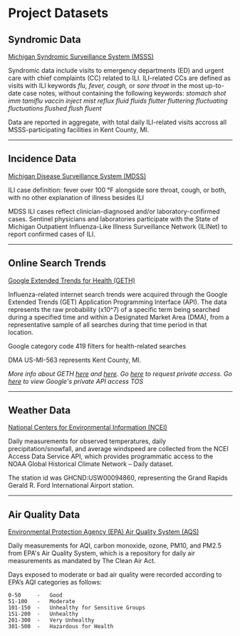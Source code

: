 # Project Datasets

## Syndromic Data

[Michigan Syndromic Surveillance System (MSSS)](https://www.michigan.gov/mdhhs/keep-mi-healthy/communicablediseases/mdss/michigan-syndromic-surveillance-system)

Syndromic data include visits to emergency departments (ED) and urgent care with chief complaints (CC) related to ILI. ILI-related CCs are defined as visits with ILI keywords *flu, fever, cough,* or *sore throat* in the most up-to-date case notes, without containing the following keywords: *stomach shot imm tamiflu vaccin inject mist reflux fluid fluids flutter fluttering fluctuating fluctuations flushed flush fluent*

Data are reported in aggregate, with total daily ILI-related visits accross all MSSS-participating facilities in Kent County, MI.

---

## Incidence Data

[Michigan Disease Surveillance System (MDSS)](https://www.michigan.gov/mdhhs/keep-mi-healthy/communicablediseases/mdss/michigan-disease-surveillance-system-background)

ILI case definition: fever over 100 °F alongside sore throat, cough, or both, with no other explanation of illness besides ILI

MDSS ILI cases reflect clinician-diagnosed and/or laboratory-confirmed cases. Sentinel physicians and laboratories participate with the State of Michigan Outpatient Influenza-Like Illness Surveillance Network (ILINet) to report confirmed cases of ILI.

---

## Online Search Trends

[Google Extended Trends for Health (GETH)](https://doi.org/10.1016/j.simpa.2021.100060)

Influenza-related internet search trends were acquired through the Google Extended Trends (GET) Application Programming Interface (API). The data represents the raw probability (x10^7) of a specific term being searched during a specified time and within a Designated Market Area (DMA), from a representative sample of all searches during that time period in that location.

Google category code 419 filters for health-related searches

DMA US-MI-563 represents Kent County, MI.

*More info about GETH [here](https://doi.org/10.1016/j.simpa.2021.100060) and [here](https://www.mdpi.com/1660-4601/19/22/15396#app1-ijerph-19-15396). Go [here](https://support.google.com/trends/contact/trends_api) to request private access. Go [here](https://docs.google.com/forms/d/e/1FAIpQLSfDhe_gg28tgeEttsSAPCmdO4U0wbqorVBG4Azr46IowGkCtA/viewform) to view Google's private API access TOS*

---

## Weather Data

[National Centers for Environmental Information (NCEI)](https://www.ncei.noaa.gov/cdo-web/)

 Daily measurements for observed temperatures, daily precipitation/snowfall, and average windspeed are collected from the NCEI Access Data Service API, which provides programmatic access to the NOAA Global Historical Climate Network – Daily dataset.

 The station id was GHCND:USW00094860, representing the Grand Rapids Gerald R. Ford International Airport station.

 ---

## Air Quality Data

[Environmental Protection Agency (EPA) Air Quality System (AQS)](https://www.epa.gov/aqs)

Daily measurements for AQI, carbon monoxide, ozone, PM10, and PM2.5 from EPA's Air Quality System, which is a repository for daily air measurements as mandated by The Clean Air Act.

Days exposed to moderate or bad air quality were recorded according to EPA’s AQI categories as follows:

    0-50     -   Good
    51-100   -   Moderate
    101-150  -   Unhealthy for Sensitive Groups
    151-200  -   Unhealthy
    201-300  -   Very Unhealthy
    301-500  -   Hazardous for Health

